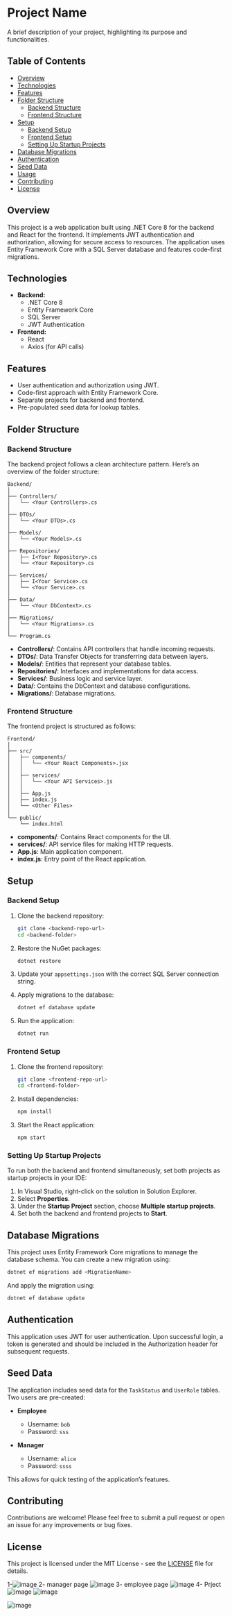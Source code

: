 # Project Name

A brief description of your project, highlighting its purpose and functionalities.

## Table of Contents

- [Overview](#overview)
- [Technologies](#technologies)
- [Features](#features)
- [Folder Structure](#folder-structure)
  - [Backend Structure](#backend-structure)
  - [Frontend Structure](#frontend-structure)
- [Setup](#setup)
  - [Backend Setup](#backend-setup)
  - [Frontend Setup](#frontend-setup)
  - [Setting Up Startup Projects](#setting-up-startup-projects)
- [Database Migrations](#database-migrations)
- [Authentication](#authentication)
- [Seed Data](#seed-data)
- [Usage](#usage)
- [Contributing](#contributing)
- [License](#license)

## Overview

This project is a web application built using .NET Core 8 for the backend and React for the frontend. It implements JWT authentication and authorization, allowing for secure access to resources. The application uses Entity Framework Core with a SQL Server database and features code-first migrations.

## Technologies

- **Backend:**
  - .NET Core 8
  - Entity Framework Core
  - SQL Server
  - JWT Authentication
- **Frontend:**
  - React
  - Axios (for API calls)

## Features

- User authentication and authorization using JWT.
- Code-first approach with Entity Framework Core.
- Separate projects for backend and frontend.
- Pre-populated seed data for lookup tables.

## Folder Structure

### Backend Structure

The backend project follows a clean architecture pattern. Here’s an overview of the folder structure:

```
Backend/
│
├── Controllers/
│   └── <Your Controllers>.cs
│
├── DTOs/
│   └── <Your DTOs>.cs
│
├── Models/
│   └── <Your Models>.cs
│
├── Repositories/
│   ├── I<Your Repository>.cs
│   └── <Your Repository>.cs
│
├── Services/
│   ├── I<Your Service>.cs
│   └── <Your Service>.cs
│
├── Data/
│   └── <Your DbContext>.cs
│
├── Migrations/
│   └── <Your Migrations>.cs
│
└── Program.cs
```

- **Controllers/**: Contains API controllers that handle incoming requests.
- **DTOs/**: Data Transfer Objects for transferring data between layers.
- **Models/**: Entities that represent your database tables.
- **Repositories/**: Interfaces and implementations for data access.
- **Services/**: Business logic and service layer.
- **Data/**: Contains the DbContext and database configurations.
- **Migrations/**: Database migrations.

### Frontend Structure

The frontend project is structured as follows:

```
Frontend/
│
├── src/
│   ├── components/
│   │   └── <Your React Components>.jsx
│   │
│   ├── services/
│   │   └── <Your API Services>.js
│   │
│   ├── App.js
│   ├── index.js
│   └── <Other Files>
│
└── public/
    └── index.html
```

- **components/**: Contains React components for the UI.
- **services/**: API service files for making HTTP requests.
- **App.js**: Main application component.
- **index.js**: Entry point of the React application.

## Setup

### Backend Setup

1. Clone the backend repository:
   ```bash
   git clone <backend-repo-url>
   cd <backend-folder>
   ```

2. Restore the NuGet packages:
   ```bash
   dotnet restore
   ```

3. Update your `appsettings.json` with the correct SQL Server connection string.

4. Apply migrations to the database:
   ```bash
   dotnet ef database update
   ```

5. Run the application:
   ```bash
   dotnet run
   ```

### Frontend Setup

1. Clone the frontend repository:
   ```bash
   git clone <frontend-repo-url>
   cd <frontend-folder>
   ```

2. Install dependencies:
   ```bash
   npm install
   ```

3. Start the React application:
   ```bash
   npm start
   ```

### Setting Up Startup Projects

To run both the backend and frontend simultaneously, set both projects as startup projects in your IDE:

1. In Visual Studio, right-click on the solution in Solution Explorer.
2. Select **Properties**.
3. Under the **Startup Project** section, choose **Multiple startup projects**.
4. Set both the backend and frontend projects to **Start**.

## Database Migrations

This project uses Entity Framework Core migrations to manage the database schema. You can create a new migration using:
```bash
dotnet ef migrations add <MigrationName>
```
And apply the migration using:
```bash
dotnet ef database update
```

## Authentication

This application uses JWT for user authentication. Upon successful login, a token is generated and should be included in the Authorization header for subsequent requests.

## Seed Data

The application includes seed data for the `TaskStatus` and `UserRole` tables. Two users are pre-created:

- **Employee**
  - Username: `bob`
  - Password: `sss`

- **Manager**
  - Username: `alice`
  - Password: `ssss`

This allows for quick testing of the application’s features.

## Contributing

Contributions are welcome! Please feel free to submit a pull request or open an issue for any improvements or bug fixes.

## License

This project is licensed under the MIT License - see the [LICENSE](LICENSE) file for details.







1-![image](https://github.com/user-attachments/assets/a3b85c46-9745-448c-b836-9f7a9ee2fa35)
2- manager page
![image](https://github.com/user-attachments/assets/93717c7e-1ee9-48cd-a3f4-1d55372b37fa)
3- employee page
![image](https://github.com/user-attachments/assets/e807ef5c-799d-4acf-bc6f-feac295114f3)
4- Prject
![image](https://github.com/user-attachments/assets/7119919b-5ce3-4089-95c4-11a8e14203ed)
![image](https://github.com/user-attachments/assets/1539228b-9136-4f98-b04d-b0aca68c5165)

![image](https://github.com/user-attachments/assets/a45c123f-fb83-4073-a99a-f4fa7549fa95)

